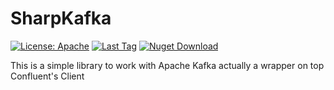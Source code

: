 # SharpKafka
[![License: Apache](https://img.shields.io/github/license/damirci/SharpKafka)](https://opensource.org/licenses/Apache-2.0)
[![Last Tag](https://img.shields.io/github/v/tag/damirci/SharpKafka)](https://github.com/damirci/SharpKafka/tags)
[![Nuget Download](https://img.shields.io/nuget/dt/SharpKafka)](https://www.nuget.org/packages/SharpKafka/)


This is a simple library to work with Apache Kafka actually a wrapper on top Confluent's Client
